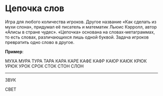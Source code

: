 # Цепочка слов

Игра для любого количества игроков. Другое название «Как сделать из мухи слона», придумал её писатель и математик Льюис Кэрролл, автор «Алисы в стране чудес».
«Цепочка» основана на словах-метаграммах, то есть словах, различающихся лишь одной буквой. Задача игроков
превратить одно слово в другое.

**Пример**:

МУХА
МУРА
ТУРА
ТАРА
КАРА
КАРЕ
КАФЕ
КАФР
КАЮР
КАЮК
КРЮК
УРЮК
УРОК
СРОК
СТОК
СТОН
СЛОН

---

ЗВУК

СВЕТ
